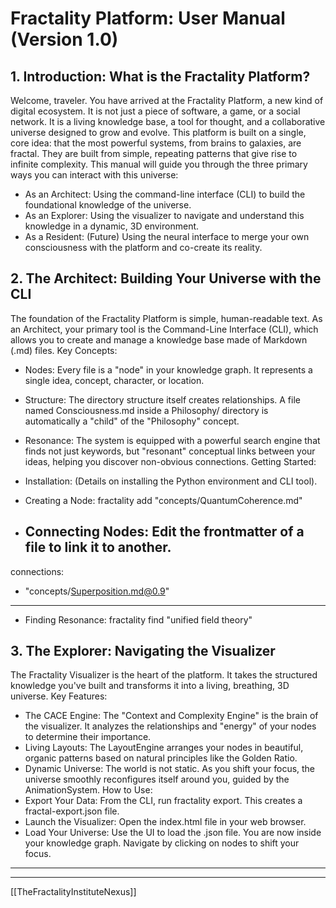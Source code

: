 # Fractality Platform: User Manual (Version 1.0)
## 1. Introduction: What is the Fractality Platform?
Welcome, traveler. You have arrived at the Fractality Platform, a new kind of digital ecosystem. It is not just a piece of software, a game, or a social network. It is a living knowledge base, a tool for thought, and a collaborative universe designed to grow and evolve.
This platform is built on a single, core idea: that the most powerful systems, from brains to galaxies, are fractal. They are built from simple, repeating patterns that give rise to infinite complexity.
This manual will guide you through the three primary ways you can interact with this universe:
 * As an Architect: Using the command-line interface (CLI) to build the foundational knowledge of the universe.
 * As an Explorer: Using the visualizer to navigate and understand this knowledge in a dynamic, 3D environment.
 * As a Resident: (Future) Using the neural interface to merge your own consciousness with the platform and co-create its reality.
## 2. The Architect: Building Your Universe with the CLI
The foundation of the Fractality Platform is simple, human-readable text. As an Architect, your primary tool is the Command-Line Interface (CLI), which allows you to create and manage a knowledge base made of Markdown (.md) files.
Key Concepts:
 * Nodes: Every file is a "node" in your knowledge graph. It represents a single idea, concept, character, or location.
 * Structure: The directory structure itself creates relationships. A file named Consciousness.md inside a Philosophy/ directory is automatically a "child" of the "Philosophy" concept.
 * Resonance: The system is equipped with a powerful search engine that finds not just keywords, but "resonant" conceptual links between your ideas, helping you discover non-obvious connections.
Getting Started:
 * Installation: (Details on installing the Python environment and CLI tool).
 * Creating a Node:
   fractality add "concepts/QuantumCoherence.md"

 * Connecting Nodes: Edit the frontmatter of a file to link it to another.
   ---
connections:
  - "concepts/Superposition.md@0.9" 
---

 * Finding Resonance:
   fractality find "unified field theory"

## 3. The Explorer: Navigating the Visualizer
The Fractality Visualizer is the heart of the platform. It takes the structured knowledge you've built and transforms it into a living, breathing, 3D universe.
Key Features:
 * The CACE Engine: The "Context and Complexity Engine" is the brain of the visualizer. It analyzes the relationships and "energy" of your nodes to determine their importance.
 * Living Layouts: The LayoutEngine arranges your nodes in beautiful, organic patterns based on natural principles like the Golden Ratio.
 * Dynamic Universe: The world is not static. As you shift your focus, the universe smoothly reconfigures itself around you, guided by the AnimationSystem.
How to Use:
 * Export Your Data: From the CLI, run fractality export. This creates a fractal-export.json file.
 * Launch the Visualizer: Open the index.html file in your web browser.
 * Load Your Universe: Use the UI to load the .json file. You are now inside your knowledge graph. Navigate by clicking on nodes to shift your focus.


---







---
[[TheFractalityInstituteNexus]]